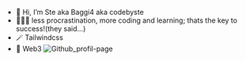 - 👋 Hi, I’m Ste aka Baggi4 aka codebyste
- 👨🏻‍💻 less procrastination, more coding and learning; thats the key to success!(they said...)
- 🪄 Tailwindcss 
- 🌱 Web3
![Github_profil-page]([http://styles.redditmedia.com/t5_67dv5/styles/profileBanner_lxns08oclf0b1.png?width=1280&height=384&crop=1280:384,smart&v=enabled&s=3f5be7f641719495a002bc6a4cebb85c97281f47](https://styles.redditmedia.com/t5_67dv5/styles/profileBanner_stkkh1n535bb1.png)https://styles.redditmedia.com/t5_67dv5/styles/profileBanner_stkkh1n535bb1.png)
